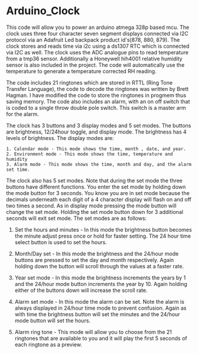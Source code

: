  # Arduino_Clock 

 This code will allow you to power an arduino atmega 328p based mcu. The clock uses three four character seven segment displays connected via I2C protocol via an Adafruit Led backpack product id's(878, 880, 879). The clock stores and reads time via i2c using a ds1307 RTC which is connected via I2C as well. The clock uses the ADC analogue pins to read temperature from a tmp36 sensor. Additionally a Honeywell hih4001 relative humidity sensor is also included in the project. The code will automatically use the temperature to generate a temperature corrected RH reading. 

 The code includes 21 ringtones which are stored in RTTL (Ring Tone Transfer Language), the code to decode the ringtones was written by Brett Hagman. I have modified the code to store the ringtones in progmem thus saving memory. The code also includes an alarm, with an on off switch that is coded to a single throw double pole switch. This switch is a master arm for the alarm.

 The clock has 3 buttons and 3 display modes and 5 set modes. The buttons are brightness, 12/24hour toggle, and display mode. The brightness has 4 levels of brightness.  The display modes are:

 	1. Calendar mode - This mode shows the time, month , date, and year.
 	2. Environment mode - This mode shows the time, temperature and humidity
 	3. Alarm mode - This mode shows the time, month and day, and the alarm set time.

 The clock also has 5 set modes. Note that during the set mode the three buttons have different functions. You enter the set mode by holding down the mode button for 3 seconds. You know you are in set mode because the decimals underneath each digit of a 4 character display will flash on and off two times a second. As in display mode pressing the mode button will change the set mode. Holding the set mode button down for 3 additional seconds will exit set mode. The set modes are as follows:

 1. Set the hours and minutes - In this mode the brightness button becomes the minute adjust press once or hold for faster setting. The 24 hour time select button is used to set the hours.

 2. Month/Day set - In this mode the brightness and the 24/hour mode buttons are pressed to set the day and month respectively. Again holding down the button will scroll through the values at a faster rate.

 3. Year set mode - In this mode the brightness increments the years by 1 and the 24/hour mode button increments the year by 10. Again  holding either of the buttons down will increase the scroll rate.

 4. Alarm set mode - In this mode the alarm can be set. Note the alarm is always displayed in 24/hour time mode to prevent confusion. Again as with time the brightness button will set the minutes and the 24/hour mode button will set the hours.

 5. Alarm ring tone  - This mode will allow you to choose from the 21 ringtones that are available to you and it will play  the first 5 seconds of each ringtone as a preview.
